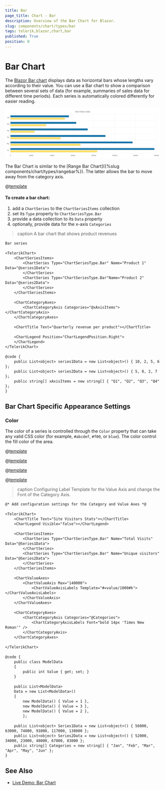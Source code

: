 ```yaml
---
title: Bar
page_title: Chart - Bar
description: Overview of the Bar Chart for Blazor.
slug: components/chart/types/bar
tags: telerik,blazor,chart,bar
published: True
position: 0
---
```


# Bar Chart

The <a href="https://www.telerik.com/blazor-ui/bar-chart" target="_blank">Blazor Bar chart</a> displays data as horizontal bars whose lengths vary according to their value. You can use a Bar chart to show a comparison between several sets of data (for example, summaries of sales data for different time periods). Each series is automatically colored differently for easier reading.

![bar chart](images/bar-chart.png)

The Bar Chart is similar to the [Range Bar Chart]({%slug components/chart/types/rangebar%}). The latter allows the bar to move away from the category axis.

@[template](/_contentTemplates/chart/link-to-basics.md#understand-basics-and-databinding-first)

#### To create a bar chart:

1. add a `ChartSeries` to the `ChartSeriesItems` collection
2. set its `Type` property to `ChartSeriesType.Bar`
3. provide a data collection to its `Data` property
4. optionally, provide data for the x-axis `Categories`


>caption A bar chart that shows product revenues

````CSHTML
Bar series

<TelerikChart>
	<ChartSeriesItems>
		<ChartSeries Type="ChartSeriesType.Bar" Name="Product 1" Data="@series1Data">
		</ChartSeries>
		<ChartSeries Type="ChartSeriesType.Bar"Name="Product 2" Data="@series2Data">
		</ChartSeries>
	</ChartSeriesItems>

	<ChartCategoryAxes>
		<ChartCategoryAxis Categories="@xAxisItems"></ChartCategoryAxis>
	</ChartCategoryAxes>

	<ChartTitle Text="Quarterly revenue per product"></ChartTitle>

	<ChartLegend Position="ChartLegendPosition.Right">
	</ChartLegend>
</TelerikChart>

@code {
	public List<object> series1Data = new List<object>() { 10, 2, 5, 6 };
	public List<object> series2Data = new List<object>() { 5, 8, 2, 7 };
	public string[] xAxisItems = new string[] { "Q1", "Q2", "Q3", "Q4" };
}
````



## Bar Chart Specific Appearance Settings

### Color

The color of a series is controlled through the `Color` property that can take any valid CSS color (for example, `#abcdef`, `#f00`, or `blue`). The color control the fill color of the area.

@[template](/_contentTemplates/chart/link-to-basics.md#color-field-bar-column)

@[template](/_contentTemplates/chart/link-to-basics.md#gap-and-spacing)

@[template](/_contentTemplates/chart/link-to-basics.md#configurable-nested-chart-settings)

@[template](/_contentTemplates/chart/link-to-basics.md#configurable-nested-chart-settings-categorical)

>caption Configuring Label Template for the Value Axis and change the Font of the Category Axis.

````CSHTML
@* Add configuration settings for the Category and Value Axes *@

<TelerikChart>
    <ChartTitle Text="Site Visitors Stats"></ChartTitle>
    <ChartLegend Visible="false"></ChartLegend>

    <ChartSeriesItems>
        <ChartSeries Type="ChartSeriesType.Bar" Name="Total Visits" Data="@Series1Data">
        </ChartSeries>
        <ChartSeries Type="ChartSeriesType.Bar" Name="Unique visitors" Data="@Series2Data">
        </ChartSeries>
    </ChartSeriesItems>

    <ChartValueAxes>
        <ChartValueAxis Max="140000">
            <ChartValueAxisLabels Template="#=value/1000#k"></ChartValueAxisLabels>
        </ChartValueAxis>
    </ChartValueAxes>

    <ChartCategoryAxes>
        <ChartCategoryAxis Categories="@Categories">
            <ChartCategoryAxisLabels Font="bold 14px 'Times New Roman'" />
        </ChartCategoryAxis>
    </ChartCategoryAxes>

</TelerikChart>

@code {
    public class ModelData
    {
        public int Value { get; set; }
    }

    public List<ModelData>
    Data = new List<ModelData>()
    {
        new ModelData() { Value = 1 },
        new ModelData() { Value = 3 },
        new ModelData() { Value = 2 },
        };

    public List<object> Series1Data = new List<object>() { 56000, 63000, 74000, 91000, 117000, 138000 };
    public List<object> Series2Data = new List<object>() { 52000, 34000, 23000, 48000, 67000, 83000 };
    public string[] Categories = new string[] { "Jan", "Feb", "Mar", "Apr", "May", "Jun" };
}
````

## See Also

 * [Live Demo: Bar Chart](https://demos.telerik.com/blazor-ui/chart/bar-chart)
